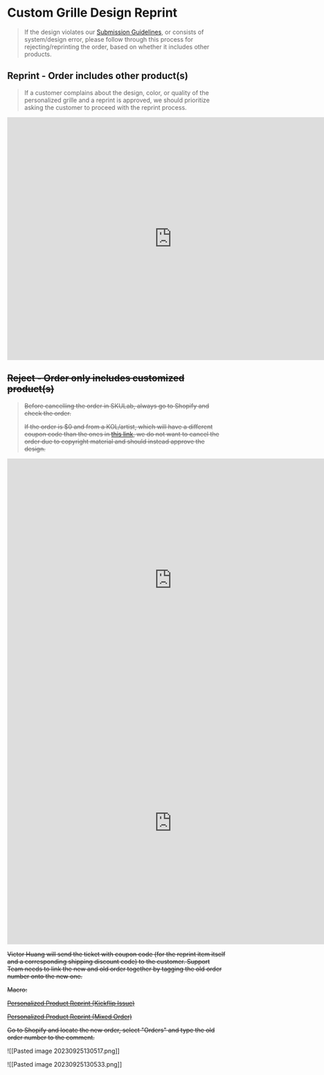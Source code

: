 # Custom Grille Design Reprint
> If the design violates our [Submission Guidelines](https://help.positivegrid.com/hc/en-us/articles/9291263379341-Personalized-Product-Submission-Guidelines), or consists of system/design error, please follow through this process for rejecting/reprinting the order, based on whether it includes other products.

## Reprint - Order includes other product(s)

> If a customer complains about the design, color, or quality of the personalized grille and a reprint is approved, we should prioritize asking the customer to proceed with the reprint process.
<iframe src="https://docs.google.com/presentation/d/e/2PACX-1vTzuRS32xe8XXmDGvU-VymZfKm_YqTNOYBZNrPrb8LHohPEFqC8g0rx1PomzU02Uy1zKCPk8orKSWgB/embed?start=false&loop=false" frameborder="0" width="760" height="560" allowfullscreen="true" mozallowfullscreen="true" webkitallowfullscreen="true"></iframe>



## ~~Reject - Order only includes customized product(s)~~

> ~~Before cancelling the order in SKULab, always go to Shopify and check the order.~~ 
> 
> ~~If the order is $0 and from a KOL/artist, which will have a different coupon code than the ones in [this link](https://docs.google.com/spreadsheets/d/1we-F-6i0Vch8DEKhzYNKKCP_bRx8EPp_VVGbgFXFa9I/edit?pli=1#gid=861761529), we do not want to cancel the order due to copyright material and should instead approve the design.~~
<iframe src="https://docs.google.com/presentation/d/e/2PACX-1vSiluIAxqknvAhK5z9-8dIteCA_ZH4OLXXbvX2ChE5_XEB5820XWdteNW3OyTt1U6k-2ZKOPSF07A04/embed?start=false&loop=false" frameborder="0" width="760" height="560" allowfullscreen="true" mozallowfullscreen="true" webkitallowfullscreen="true"></iframe>




<iframe src="https://docs.google.com/presentation/d/e/2PACX-1vQ1-7e6GoWxdNYOPiH08rKDqEz1GKPOvbQl_bIHcnqkM5yz-_fgK_7kW1sIQ7vV2wJUV2exHpjo6M21/embed?start=false&loop=false" frameborder="0" width="760" height="560" allowfullscreen="true" mozallowfullscreen="true" webkitallowfullscreen="true"></iframe>

~~Victor Huang will send the ticket with coupon code (for the reprint item itself and a corresponding shipping  discount code) to the customer. Support Team needs to link the new and old order together by tagging the old order number onto the new one.~~

~~Macro:~~ 

~~<u>Personalized Product Reprint (Kickflip Issue)</u>~~

~~<u>Personalized Product Reprint (Mixed Order)</u>~~


~~Go to Shopify and locate the new order, select "Orders" and type the old order number to the comment.~~

![[Pasted image 20230925130517.png]]

![[Pasted image 20230925130533.png]]
